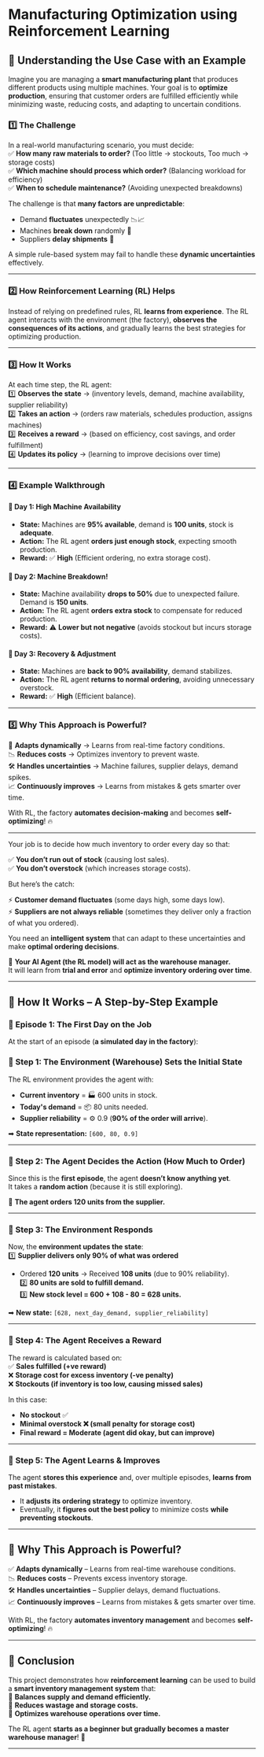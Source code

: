 # **Manufacturing Optimization using Reinforcement Learning**

## **📌 Understanding the Use Case with an Example**  

Imagine you are managing a **smart manufacturing plant** that produces different products using multiple machines. Your goal is to **optimize production**, ensuring that customer orders are fulfilled efficiently while minimizing waste, reducing costs, and adapting to uncertain conditions.  

### **1️⃣ The Challenge**  
In a real-world manufacturing scenario, you must decide:  
✅ **How many raw materials to order?** (Too little → stockouts, Too much → storage costs)  
✅ **Which machine should process which order?** (Balancing workload for efficiency)  
✅ **When to schedule maintenance?** (Avoiding unexpected breakdowns)  

The challenge is that **many factors are unpredictable**:  
- Demand **fluctuates** unexpectedly 📉📈  
- Machines **break down** randomly 🔧  
- Suppliers **delay shipments** 🚚  

A simple rule-based system may fail to handle these **dynamic uncertainties** effectively.  

---

### **2️⃣ How Reinforcement Learning (RL) Helps**  
Instead of relying on predefined rules, RL **learns from experience**. The RL agent interacts with the environment (the factory), **observes the consequences of its actions**, and gradually learns the best strategies for optimizing production.  

---

### **3️⃣ How It Works**  
At each time step, the RL agent:  
1️⃣ **Observes the state** → (inventory levels, demand, machine availability, supplier reliability)  
2️⃣ **Takes an action** → (orders raw materials, schedules production, assigns machines)  
3️⃣ **Receives a reward** → (based on efficiency, cost savings, and order fulfillment)  
4️⃣ **Updates its policy** → (learning to improve decisions over time)  

---

### **4️⃣ Example Walkthrough**  

#### **🔹 Day 1: High Machine Availability**  
- **State:** Machines are **95% available**, demand is **100 units**, stock is **adequate**.  
- **Action:** The RL agent **orders just enough stock**, expecting smooth production.  
- **Reward:** ✅ **High** (Efficient ordering, no extra storage cost).  

#### **🔹 Day 2: Machine Breakdown!**  
- **State:** Machine availability **drops to 50%** due to unexpected failure. Demand is **150 units**.  
- **Action:** The RL agent **orders extra stock** to compensate for reduced production.  
- **Reward:** ⚠ **Lower but not negative** (avoids stockout but incurs storage costs).  

#### **🔹 Day 3: Recovery & Adjustment**  
- **State:** Machines are **back to 90% availability**, demand stabilizes.  
- **Action:** The RL agent **returns to normal ordering**, avoiding unnecessary overstock.  
- **Reward:** ✅ **High** (Efficient balance).  

---

### **5️⃣ Why This Approach is Powerful?**  
🚀 **Adapts dynamically** → Learns from real-time factory conditions.  
📉 **Reduces costs** → Optimizes inventory to prevent waste.  
🛠 **Handles uncertainties** → Machine failures, supplier delays, demand spikes.  
📈 **Continuously improves** → Learns from mistakes & gets smarter over time.  

With RL, the factory **automates decision-making** and becomes **self-optimizing**! 🔥  

---

Your job is to decide how much inventory to order every day so that:  

✅ **You don’t run out of stock** (causing lost sales).  
✅ **You don’t overstock** (which increases storage costs).  

But here’s the catch:  

⚡ **Customer demand fluctuates** (some days high, some days low).  
⚡ **Suppliers are not always reliable** (sometimes they deliver only a fraction of what you ordered).  

You need an **intelligent system** that can adapt to these uncertainties and make **optimal ordering decisions**.  

🔹 **Your AI Agent (the RL model) will act as the warehouse manager.**  
It will learn from **trial and error** and **optimize inventory ordering over time**.  

---

## **📌 How It Works – A Step-by-Step Example**  

### **📌 Episode 1: The First Day on the Job**  

At the start of an episode (**a simulated day in the factory**):  

### **📌 Step 1: The Environment (Warehouse) Sets the Initial State**  

The RL environment provides the agent with:  
- **Current inventory** = 🏭 600 units in stock.  
- **Today's demand** = 📦 80 units needed.  
- **Supplier reliability** = ⚙️ 0.9 (**90% of the order will arrive**).  

➡ **State representation:** `[600, 80, 0.9]`  

---

### **📌 Step 2: The Agent Decides the Action (How Much to Order)**  

Since this is the **first episode**, the agent **doesn’t know anything yet**.  
It takes a **random action** (because it is still exploring).  

🔹 **The agent orders 120 units from the supplier.**  

---

### **📌 Step 3: The Environment Responds**  

Now, the **environment updates the state**:  
1️⃣ **Supplier delivers only 90% of what was ordered**  
   - Ordered **120 units** → Received **108 units** (due to 90% reliability).  
2️⃣ **80 units are sold to fulfill demand.**  
3️⃣ **New stock level = 600 + 108 - 80 = 628 units.**  

➡ **New state:** `[628, next_day_demand, supplier_reliability]`  

---

### **📌 Step 4: The Agent Receives a Reward**  

The reward is calculated based on:  
✅ **Sales fulfilled (+ve reward)**  
❌ **Storage cost for excess inventory (-ve penalty)**  
❌ **Stockouts (if inventory is too low, causing missed sales)**  

In this case:  
- **No stockout** ✅  
- **Minimal overstock ❌ (small penalty for storage cost)**  
- **Final reward = Moderate (agent did okay, but can improve)**  

---

### **📌 Step 5: The Agent Learns & Improves**  

The agent **stores this experience** and, over multiple episodes, **learns from past mistakes**.  
- It **adjusts its ordering strategy** to optimize inventory.  
- Eventually, it **figures out the best policy** to minimize costs **while preventing stockouts**.  

---

## **🚀 Why This Approach is Powerful?**  

✅ **Adapts dynamically** – Learns from real-time warehouse conditions.  
📉 **Reduces costs** – Prevents excess inventory storage.  
🛠 **Handles uncertainties** – Supplier delays, demand fluctuations.  
📈 **Continuously improves** – Learns from mistakes & gets smarter over time.  

With RL, the factory **automates inventory management** and becomes **self-optimizing**! 🔥  

---

## **📌 Conclusion**  

This project demonstrates how **reinforcement learning** can be used to build a **smart inventory management system** that:  
🔹 **Balances supply and demand efficiently.**  
🔹 **Reduces wastage and storage costs.**  
🔹 **Optimizes warehouse operations over time.**  

The RL agent **starts as a beginner but gradually becomes a master warehouse manager**! 🚀  

---

